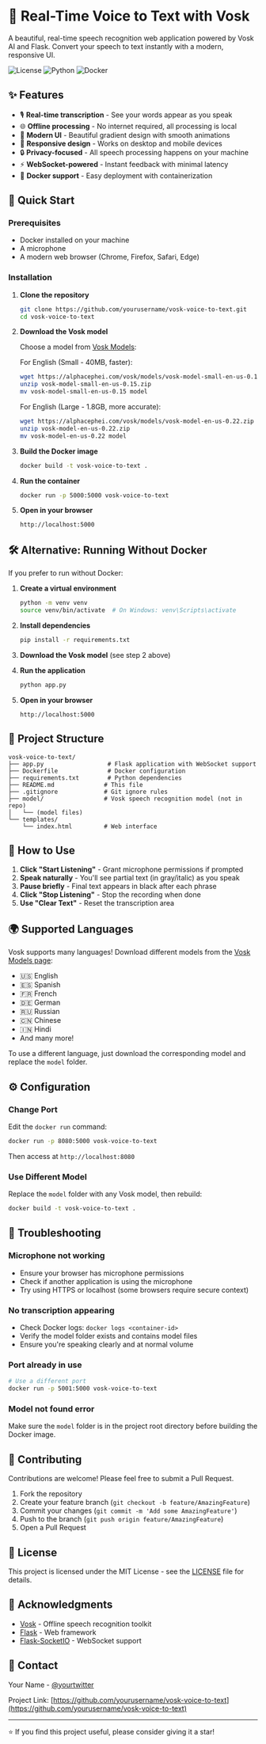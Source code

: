 # 🎤 Real-Time Voice to Text with Vosk

A beautiful, real-time speech recognition web application powered by Vosk AI and Flask. Convert your speech to text instantly with a modern, responsive UI.

![License](https://img.shields.io/badge/license-MIT-blue.svg)
![Python](https://img.shields.io/badge/python-3.9-blue.svg)
![Docker](https://img.shields.io/badge/docker-ready-brightgreen.svg)

## ✨ Features

- 🎙️ **Real-time transcription** - See your words appear as you speak
- 🌐 **Offline processing** - No internet required, all processing is local
- 🎨 **Modern UI** - Beautiful gradient design with smooth animations
- 📱 **Responsive design** - Works on desktop and mobile devices
- 🔒 **Privacy-focused** - All speech processing happens on your machine
- ⚡ **WebSocket-powered** - Instant feedback with minimal latency
- 🐳 **Docker support** - Easy deployment with containerization

## 🚀 Quick Start

### Prerequisites

- Docker installed on your machine
- A microphone
- A modern web browser (Chrome, Firefox, Safari, Edge)

### Installation

1. **Clone the repository**
   ```bash
   git clone https://github.com/yourusername/vosk-voice-to-text.git
   cd vosk-voice-to-text
   ```

2. **Download the Vosk model**
   
   Choose a model from [Vosk Models](https://alphacephei.com/vosk/models):
   
   For English (Small - 40MB, faster):
   ```bash
   wget https://alphacephei.com/vosk/models/vosk-model-small-en-us-0.15.zip
   unzip vosk-model-small-en-us-0.15.zip
   mv vosk-model-small-en-us-0.15 model
   ```
   
   For English (Large - 1.8GB, more accurate):
   ```bash
   wget https://alphacephei.com/vosk/models/vosk-model-en-us-0.22.zip
   unzip vosk-model-en-us-0.22.zip
   mv vosk-model-en-us-0.22 model
   ```

3. **Build the Docker image**
   ```bash
   docker build -t vosk-voice-to-text .
   ```

4. **Run the container**
   ```bash
   docker run -p 5000:5000 vosk-voice-to-text
   ```

5. **Open in your browser**
   ```
   http://localhost:5000
   ```

## 🛠️ Alternative: Running Without Docker

If you prefer to run without Docker:

1. **Create a virtual environment**
   ```bash
   python -m venv venv
   source venv/bin/activate  # On Windows: venv\Scripts\activate
   ```

2. **Install dependencies**
   ```bash
   pip install -r requirements.txt
   ```

3. **Download the Vosk model** (see step 2 above)

4. **Run the application**
   ```bash
   python app.py
   ```

5. **Open in your browser**
   ```
   http://localhost:5000
   ```

## 📁 Project Structure

```
vosk-voice-to-text/
├── app.py                  # Flask application with WebSocket support
├── Dockerfile              # Docker configuration
├── requirements.txt        # Python dependencies
├── README.md              # This file
├── .gitignore             # Git ignore rules
├── model/                 # Vosk speech recognition model (not in repo)
│   └── (model files)
└── templates/
    └── index.html         # Web interface
```

## 🎯 How to Use

1. **Click "Start Listening"** - Grant microphone permissions if prompted
2. **Speak naturally** - You'll see partial text (in gray/italic) as you speak
3. **Pause briefly** - Final text appears in black after each phrase
4. **Click "Stop Listening"** - Stop the recording when done
5. **Use "Clear Text"** - Reset the transcription area

## 🌍 Supported Languages

Vosk supports many languages! Download different models from the [Vosk Models page](https://alphacephei.com/vosk/models):

- 🇺🇸 English
- 🇪🇸 Spanish
- 🇫🇷 French
- 🇩🇪 German
- 🇷🇺 Russian
- 🇨🇳 Chinese
- 🇮🇳 Hindi
- And many more!

To use a different language, just download the corresponding model and replace the `model` folder.

## ⚙️ Configuration

### Change Port

Edit the `docker run` command:
```bash
docker run -p 8080:5000 vosk-voice-to-text
```

Then access at `http://localhost:8080`

### Use Different Model

Replace the `model` folder with any Vosk model, then rebuild:
```bash
docker build -t vosk-voice-to-text .
```

## 🐛 Troubleshooting

### Microphone not working
- Ensure your browser has microphone permissions
- Check if another application is using the microphone
- Try using HTTPS or localhost (some browsers require secure context)

### No transcription appearing
- Check Docker logs: `docker logs <container-id>`
- Verify the model folder exists and contains model files
- Ensure you're speaking clearly and at normal volume

### Port already in use
```bash
# Use a different port
docker run -p 5001:5000 vosk-voice-to-text
```

### Model not found error
Make sure the `model` folder is in the project root directory before building the Docker image.

## 🤝 Contributing

Contributions are welcome! Please feel free to submit a Pull Request.

1. Fork the repository
2. Create your feature branch (`git checkout -b feature/AmazingFeature`)
3. Commit your changes (`git commit -m 'Add some AmazingFeature'`)
4. Push to the branch (`git push origin feature/AmazingFeature`)
5. Open a Pull Request

## 📝 License

This project is licensed under the MIT License - see the [LICENSE](LICENSE) file for details.

## 🙏 Acknowledgments

- [Vosk](https://alphacephei.com/vosk/) - Offline speech recognition toolkit
- [Flask](https://flask.palletsprojects.com/) - Web framework
- [Flask-SocketIO](https://flask-socketio.readthedocs.io/) - WebSocket support

## 📧 Contact

Your Name - [@yourtwitter](https://twitter.com/yourtwitter)

Project Link: [https://github.com/yourusername/vosk-voice-to-text](https://github.com/yourusername/vosk-voice-to-text)

---

⭐ If you find this project useful, please consider giving it a star!